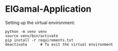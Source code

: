 # ElGamal-Application

Setting up the virtual environment:

    python -m venv venv
    source venv/bin/activate
    pip install -r requirements.txt
    deactivate      # To exit the virtual environment